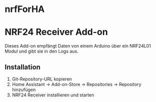 # nrfForHA
# NRF24 Receiver Add-on

Dieses Add-on empfängt Daten von einem Arduino über ein NRF24L01 Modul und gibt sie in den Logs aus.

## Installation

1. Git-Repository-URL kopieren
2. Home Assistant → Add-on-Store → Repositories → Repository hinzufügen
3. NRF24 Receiver installieren und starten
